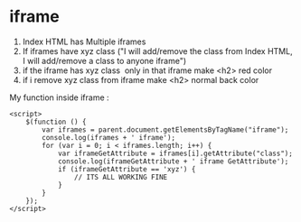 # iframe
1. Index HTML has Multiple iframes  
2. If iframes have xyz class ("I will add/remove the class from Index HTML, I will add/remove a class to anyone iframe") 
3. if the iframe has xyz class  only in that iframe make &lt;h2> red color 
4. if i remove xyz class from iframe make &lt;h2> normal back color  

My function inside iframe : 

    <script>
        $(function () {
            var iframes = parent.document.getElementsByTagName("iframe");
            console.log(iframes + ' iframe');
            for (var i = 0; i < iframes.length; i++) {
                var iframeGetAttribute = iframes[i].getAttribute("class");
                console.log(iframeGetAttribute + ' iframe GetAttribute');
                if (iframeGetAttribute == 'xyz') {
                    // ITS ALL WORKING FINE 
                }
            }
        });
    </script>
